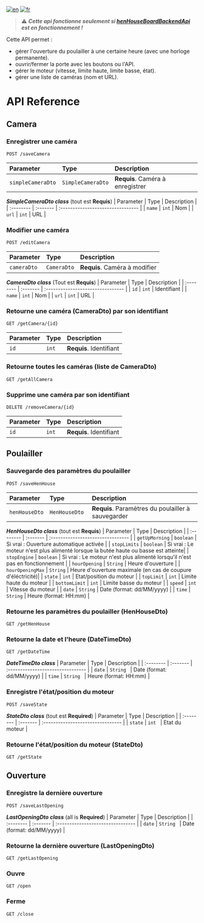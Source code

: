 [![en](https://img.shields.io/badge/lang-en-ab4b52.svg)](https://github.com/tlebigre/henHouseBackendApi/blob/main/README.md)
[![fr](https://img.shields.io/badge/lang-fr-318ce7.svg)](https://github.com/tlebigre/henHouseBackendApi/blob/main/README.fr.md)

> :warning: ***Cette api fonctionne seulement si [henHouseBoardBackendApi](https://github.com/tlebigre/henHouseBoardBackendApi) est en fonctionnement !***

Cette API permet :
* gérer l'ouverture du poulailler à une certaine heure (avec une horloge permanente).
* ouvrir/fermer la porte avec les boutons ou l'API.
* gérer le moteur (vitesse, limite haute, limite basse, état).
* gérer une liste de caméras (nom et URL).

# API Reference
## Camera
### Enregistrer une caméra
```http
POST /saveCamera
```
| Parameter | Type | Description |
| :-------- | :------- | :------------------------- |
|  `simpleCameraDto`  |  `SimpleCameraDto`  |  **Requis**. Caméra à enregistrer |

***SimpleCameraDto class*** (tout est **Requis**)
| Parameter | Type | Description |
| :-------- | :------- | :-------------------------------- |
|  `name`  |  `int`  |  Nom |
|  `url`  |  `int`  |  URL |
### Modifier une caméra
```http
POST /editCamera
```
| Parameter | Type | Description |
| :-------- | :------- | :-------------------------------- |
|  `cameraDto`  |  `CameraDto`  |  **Requis**. Caméra à modifier |

***CameraDto class*** (Tout est **Requis**)
| Parameter | Type | Description |
| :-------- | :------- | :-------------------------------- |
|  `id`  |  `int`  |  Identifiant |
|  `name`  |  `int`  |  Nom |
|  `url`  |  `int`  |  URL |

### Retourne une caméra (CameraDto) par son identifiant
```http
GET /getCamera/{id}
```
| Parameter | Type | Description |
| :-------- | :------- | :-------------------------------- |
|  `id`  |  `int`  |  **Requis**. Identifiant |

### Retourne toutes les caméras (liste de CameraDto)
```http
GET /getAllCamera
```
### Supprime une caméra par son identifiant
```http
DELETE /removeCamera/{id}
```
| Parameter | Type | Description |
| :-------- | :------- | :------------------------- |
|  `id`  |  `int`  |  **Requis**. Identifiant|

## Poulailler
### Sauvegarde des paramètres du poulailler
```http
POST /saveHenHouse
```
| Parameter | Type | Description |
| :-------- | :------- | :------------------------- |
|  `henHouseDto`  |  `HenHouseDto `  |  **Requis**. Paramètres du poulailler à sauvegarder |

***HenHouseDto class*** (tout est **Requis**)
| Parameter | Type | Description |
| :-------- | :------- | :-------------------------------- |
|  `getUpMorning`  |  `boolean` | Si vrai : Ouverture automatique activée |
|  `stopLimits`  |  `boolean` | Si vrai : Le moteur n'est plus alimenté lorsque la butée haute ou basse est atteinte|
|  `stopEngine`  |  `boolean` | Si vrai : Le moteur n'est plus alimenté lorsqu'il n'est pas en fonctionnement |
|  `hourOpening`  |  `String` | Heure d'ouverture |
|  `hourOpeningMax`  |  `String` | Heure d'ouverture maximale (en cas de coupure d'éléctricité)|
|  `state`  |  `int` | Etat/position du moteur |
|  `topLimit`  |  `int` | Limite haute du moteur |
|  `bottomLimit`  |  `int` | Limite basse du moteur |
|  `speed`  |  `int` | Vitesse du moteur |
|  `date`  |  `String` | Date (format: dd/MM/yyyy) |
|  `time`  |  `String` | Heure (format: HH:mm) |

### Retourne les paramètres du poulailler (HenHouseDto)
```http
GET /getHenHouse
```

### Retourne la date et l'heure (DateTimeDto)
```http
GET /getDateTime
```
***DateTimeDto class***
| Parameter | Type | Description |
| :-------- | :------- | :-------------------------------- |
|  `date`  |  `String ` | Date (format: dd/MM/yyyy) |
|  `time`  |  `String ` | Heure (format: HH:mm) |

### Enregistre l'état/position du moteur
```http
POST /saveState
```
***StateDto class*** (tout est **Required**)
| Parameter | Type | Description |
| :-------- | :------- | :-------------------------------- |
|  `state`  |  `int ` | Etat du moteur |

### Retourne l'état/position du moteur (StateDto)
```http
GET /getState
```
## Ouverture
### Enregistre la dernière ouverture
```http
POST /saveLastOpening
```
***LastOpeningDto class*** (all is **Required**)
| Parameter | Type | Description |
| :-------- | :------- | :-------------------------------- |
|  `date`  |  `String ` | Date (format: dd/MM/yyyy) |

### Retourne la dernière ouverture (LastOpeningDto)
```http
GET /getLastOpening
```

### Ouvre
```http
GET /open
```

### Ferme
```http
GET /close
```

